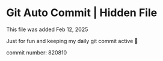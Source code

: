 # Git Auto Commit | Hidden File

This file was added Feb 12, 2025

Just for fun and keeping my daily git commit active 🤪

commit number: 820810
